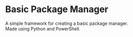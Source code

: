 # Basic Package Manager
A simple framework for creating a basic package manager.   
Made using Python and PowerShell.
